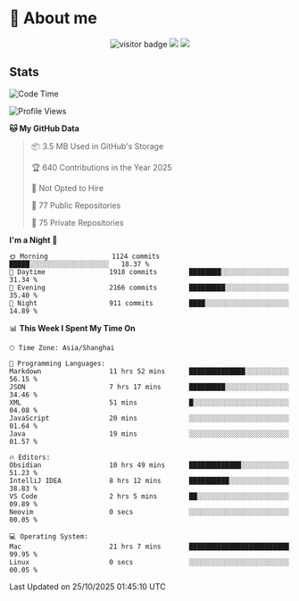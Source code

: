 <!-- ![](https://youpai.roccoshi.top/img/20200804214216.png) -->

# 🧐 About me
 
<p align="center">
<img src="https://visitor-badge.laobi.icu/badge?page_id=Lincest.Lincest&title=hits" alt="visitor badge"/>
<a href="mailto:imroccoshi@gmail.com"><img src="https://img.shields.io/badge/gmail-imroccoshi%40gmail.com-red"></a>
<a href="https://blog.roccoshi.top"><img src="https://img.shields.io/badge/blog-roccoshi-green"></a>
</p>

## Stats

<!--START_SECTION:waka-->
![Code Time](http://img.shields.io/badge/Code%20Time-2%2C865%20hrs%2040%20mins-blue)

![Profile Views](http://img.shields.io/badge/Profile%20Views-0-blue)

**🐱 My GitHub Data** 

> 📦 3.5 MB Used in GitHub's Storage 
 > 
> 🏆 640 Contributions in the Year 2025
 > 
> 🚫 Not Opted to Hire
 > 
> 📜 77 Public Repositories 
 > 
> 🔑 75 Private Repositories 
 > 
**I'm a Night 🦉** 

```text
🌞 Morning                1124 commits        █████░░░░░░░░░░░░░░░░░░░░   18.37 % 
🌆 Daytime                1918 commits        ████████░░░░░░░░░░░░░░░░░   31.34 % 
🌃 Evening                2166 commits        █████████░░░░░░░░░░░░░░░░   35.40 % 
🌙 Night                  911 commits         ████░░░░░░░░░░░░░░░░░░░░░   14.89 % 
```


📊 **This Week I Spent My Time On** 

```text
🕑︎ Time Zone: Asia/Shanghai

💬 Programming Languages: 
Markdown                 11 hrs 52 mins      ██████████████░░░░░░░░░░░   56.15 % 
JSON                     7 hrs 17 mins       █████████░░░░░░░░░░░░░░░░   34.46 % 
XML                      51 mins             █░░░░░░░░░░░░░░░░░░░░░░░░   04.08 % 
JavaScript               20 mins             ░░░░░░░░░░░░░░░░░░░░░░░░░   01.64 % 
Java                     19 mins             ░░░░░░░░░░░░░░░░░░░░░░░░░   01.57 % 

🔥 Editors: 
Obsidian                 10 hrs 49 mins      █████████████░░░░░░░░░░░░   51.23 % 
IntelliJ IDEA            8 hrs 12 mins       ██████████░░░░░░░░░░░░░░░   38.83 % 
VS Code                  2 hrs 5 mins        ██░░░░░░░░░░░░░░░░░░░░░░░   09.89 % 
Neovim                   0 secs              ░░░░░░░░░░░░░░░░░░░░░░░░░   00.05 % 

💻 Operating System: 
Mac                      21 hrs 7 mins       █████████████████████████   99.95 % 
Linux                    0 secs              ░░░░░░░░░░░░░░░░░░░░░░░░░   00.05 % 
```


 Last Updated on 25/10/2025 01:45:10 UTC
<!--END_SECTION:waka-->


